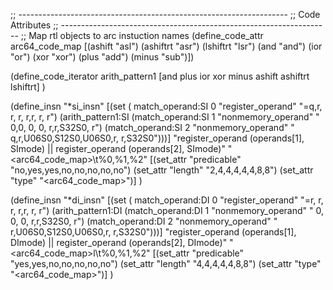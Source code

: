 ;; -------------------------------------------------------------------
;; Code Attributes
;; -------------------------------------------------------------------
;; Map rtl objects to arc instuction names
(define_code_attr arc64_code_map [(ashift   "asl")
                                  (ashiftrt "asr")
                                  (lshiftrt "lsr")
                                  (and      "and")
                                  (ior      "or")
                                  (xor      "xor")
                                  (plus     "add")
                                  (minus    "sub")])

(define_code_iterator arith_pattern1 [and plus ior xor minus ashift ashiftrt lshiftrt] )

(define_insn "*<optab>si_insn"
    [(set (                   match_operand:SI 0 "register_operand"  "=q,r,    r,    r,    r,r,    r,     r")
          (arith_pattern1:SI (match_operand:SI 1 "nonmemory_operand" " 0,0,    0,    0,    r,r,S32S0,     r")
                             (match_operand:SI 2 "nonmemory_operand" " q,r,U06S0,S12S0,U06S0,r,    r,S32S0")))]
    "register_operand (operands[1], SImode) || register_operand (operands[2], SImode)"
    "<arc64_code_map>\\t%0,%1,%2"
    [(set_attr "predicable" "no,yes,yes,no,no,no,no,no")
     (set_attr "length"     "2,4,4,4,4,4,8,8")
     (set_attr "type"       "<arc64_code_map>")]
)

(define_insn "*<optab>di_insn"
    [(set (                   match_operand:DI 0 "register_operand"  "=r,    r,    r,    r,r,    r,    r")
          (arith_pattern1:DI (match_operand:DI 1 "nonmemory_operand" " 0,    0,    0,    r,r,S32S0,    r")
                             (match_operand:DI 2 "nonmemory_operand" " r,U06S0,S12S0,U06S0,r,    r,S32S0")))]
    "register_operand (operands[1], DImode) || register_operand (operands[2], DImode)"
    "<arc64_code_map>l\\t%0,%1,%2"
    [(set_attr "predicable" "yes,yes,no,no,no,no,no")
     (set_attr "length"     "4,4,4,4,4,8,8")
     (set_attr "type"       "<arc64_code_map>")]
)
